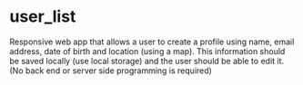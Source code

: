 # user_list
 Responsive web app that allows a user to create a profile using name, email address, date of birth and location (using a map). This information should be saved locally (use local storage) and the user should be able to edit it. (No back end or server side programming is required)
